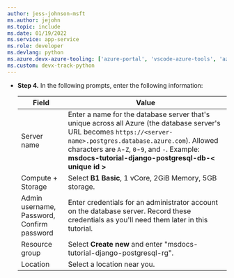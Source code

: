 ```yaml
---
author: jess-johnson-msft
ms.author: jejohn
ms.topic: include
ms.date: 01/19/2022
ms.service: app-service
ms.role: developer
ms.devlang: python
ms.azure.devx-azure-tooling: ['azure-portal', 'vscode-azure-tools', 'azure-cli']
ms.custom: devx-track-python
---
```


* **Step 4.** In the following prompts, enter the following information:

    | Field | Value |
    | --- | --- |
    | Server name | Enter a name for the database server that's unique across all Azure (the database server's URL becomes `https://<server-name>.postgres.database.azure.com`). Allowed characters are `A`-`Z`, `0`-`9`, and `-`. Example: **msdocs-tutorial-django-postgresql-db-< unique id >** |
    | Compute + Storage | Select **B1 Basic**, 1 vCore, 2GiB Memory, 5GB storage. |
    | Admin username, Password, Confirm password | Enter credentials for an administrator account on the database server. Record these credentials as you'll need them later in this tutorial. |
    | Resource group | Select **Create new** and enter "msdocs-tutorial-django-postgresql-rg". |
    | Location | Select a location near you. |
